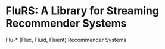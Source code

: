 FluRS: A Library for Streaming Recommender Systems
===

Flu-* (Flux, Fluid, Fluent) Recommender Systems
